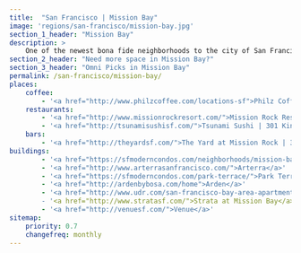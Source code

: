 ```yaml
---
title:  "San Francisco | Mission Bay"
image: 'regions/san-francisco/mission-bay.jpg'
section_1_header: "Mission Bay"
description: >
    One of the newest bona fide neighborhoods to the city of San Francisco, Mission Bay has an eclectic host of outdoor attractions, dining, and nightlife close by, and is crowned by AT&T Park at the neighborhood's edge at 3rd Street. Chock full of modern architecture and well-preserved outdoor space, the area is very much a product of the ideologies behind new urban development in the Bay Area: eco-friendly community living, a balance between indoor and ourdoor space, and making the most of limited square footage. While no official "micro apartments" are advertised, many of the newer housing developments include studio options and "junior" sized units for prices that are not for the faint of heart. 
section_2_header: "Need more space in Mission Bay?"
section_3_header: "Omni Picks in Mission Bay"
permalink: /san-francisco/mission-bay/
places:
    coffee:
        - '<a href="http://www.philzcoffee.com/locations-sf">Philz Coffee | 201 Berry St</a>'
    restaurants:
        - '<a href="http://www.missionrockresort.com/">Mission Rock Resort | 817 Terry A Francois Blvd</a>'
        - '<a href="http://tsunamisushisf.com/">Tsunami Sushi | 301 King St</a>'
    bars:
        - '<a href="http://theyardsf.com/">The Yard at Mission Rock | 3rd St</a>'
buildings:
        - '<a href="https://sfmoderncondos.com/neighborhoods/mission-bay-neighborhood/the-madrone-sf/">Madrone</a>'
        - '<a href="http://www.arterrasanfrancisco.com/">Arterra</a>'
        - '<a href="https://sfmoderncondos.com/park-terrace/">Park Terrace</a>'
        - '<a href="http://ardenbybosa.com/home">Arden</a>'
        - '<a href="http://www.udr.com/san-francisco-bay-area-apartments/san-francisco/channel-mission-bay/">Channel Mission Bay</a>
        - '<a href="http://www.stratasf.com/">Strata at Mission Bay</a>'
        - '<a href="http://venuesf.com/">Venue</a>'
sitemap:
    priority: 0.7
    changefreq: monthly
---
```

